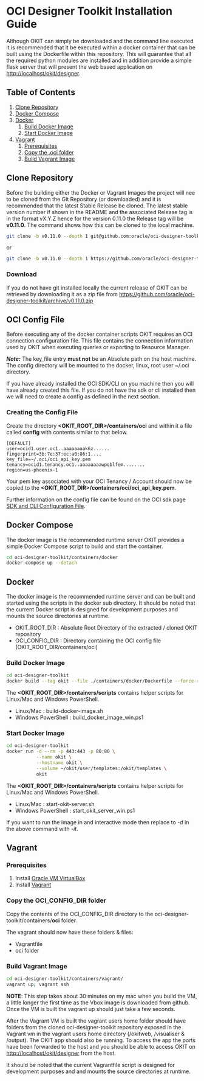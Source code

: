 # OCI Designer Toolkit Installation Guide

Although OKIT can simply be downloaded and the command line executed it is recommended that it be executed within a
docker container that can be built using the Dockerfile within this repository. This will guarantee that all the required 
python modules are installed and in addition provide a simple flask server that will present the web based application on
[http://localhost/okit/designer](http://localhost/okit/designer).


## Table of Contents

1. [Clone Repository](#clone-repository)
2. [Docker Compose](#docker-compose)
3. [Docker](#docker)
    1. [Build Docker Image](#build-docker-image)
    2. [Start Docker Image](#start-docker-image)
4. [Vagrant](#vagrant)
    1. [Prerequisites](#prerequisites)
    2. [Copy the .oci folder](#copy-the-oci-folder)
    3. [Build Vagrant Image](#build-vagrant-image)


## Clone Repository
Before the building either the Docker or Vagrant Images the project will nee to be cloned from the Git Repository (or downloaded)
and it is recommended that the latest Stable Release be cloned. The latest stable version number if shown in the README
and the associated Release tag is in the format vX.Y.Z hence for the version 0.11.0 the Release tag will be 
**v0.11.0**. The command shows how this can be cloned to the local machine.

```bash
git clone -b v0.11.0 --depth 1 git@github.com:oracle/oci-designer-toolkit.git
```

or 

```bash
git clone -b v0.11.0 --depth 1 https://github.com/oracle/oci-designer-toolkit.git
```

### Download
If you do not have git installed locally the current release of OKIT can be retrieved by downloading it as a zip file from
https://github.com/oracle/oci-designer-toolkit/archive/v0.11.0.zip


## OCI Config File
Before executing any of the docker container scripts OKIT requires an OCI connection configuration file. This file 
contains the connection information used by OKIT when executing queries or exporting to Resource Manager.

__*Note:*__ The key_file entry __must not__ be an Absolute path on the host machine. The config directory will be mounted
to the docker, linux, root user ~/.oci directory.

If you have already installed the OCI SDK/CLI on you machine then you will have already created this file. If you do not 
have the sdk or cli installed then we will need to create a config as defined in the next section.

### Creating the Config File

Create the directory __<OKIT_ROOT_DIR>/containers/oci__ and within it a file called __config__ with contents similar to
that below.

```properties
[DEFAULT]
user=ocid1.user.oc1..aaaaaaaak6z......
fingerprint=3b:7e:37:ec:a0:86:1....
key_file=~/.oci/oci_api_key.pem
tenancy=ocid1.tenancy.oc1..aaaaaaaawpqblfem........
region=us-phoenix-1
```

Your pem key associated with your OCI Tenancy / Account should now be copied to the __<OKIT_ROOT_DIR>/containers/oci/oci_api_key.pem__.

Further information on the config file can be found on the OCI sdk page [SDK and CLI Configuration File](https://docs.cloud.oracle.com/en-us/iaas/Content/API/Concepts/sdkconfig.htm).


## Docker Compose
The docker image is the recommended runtime server OKIT provides a simple Docker Compose script to build and start the container.

```bash
cd oci-designer-toolkit/containers/docker
docker-compose up --detach
```

## Docker 
The docker image is the recommended runtime server and can be built and started using the scripts in the docker sub directory.
It should be noted that the current Docker script is designed for development purposes and mounts the source directories
at runtime. 

- OKIT_ROOT_DIR  : Absolute Root Directory of the extracted / cloned OKIT repository
- OCI_CONFIG_DIR : Directory containing the OCI config file (OKIT_ROOT_DIR/containers/oci)

### Build Docker Image
```bash
cd oci-designer-toolkit
docker build --tag okit --file ./containers/docker/Dockerfile --force-rm .
```

The __<OKIT_ROOT_DIR>/containers/scripts__ contains helper scripts for Linux/Mac and Windows PowerShell.

- Linux/Mac : build-docker-image.sh
- Windows PowerShell : build_docker_image_win.ps1 

### Start Docker Image

```bash
cd oci-designer-toolkit
docker run -d --rm -p 443:443 -p 80:80 \
           --name okit \
           --hostname okit \
           --volume ~/okit/user/templates:/okit/templates \
           okit
```

The __<OKIT_ROOT_DIR>/containers/scripts__ contains helper scripts for Linux/Mac and Windows PowerShell.

- Linux/Mac : start-okit-server.sh
- Windows PowerShell : start_okit_server_win.ps1 

If you want to run the image in and interactive mode then replace to _-d_ in the above command with _-it_.


## Vagrant

### Prerequisites

1. Install [Oracle VM VirtualBox](https://www.virtualbox.org/wiki/Downloads)
2. Install [Vagrant](https://vagrantup.com/)

### Copy the OCI_CONFIG_DIR folder 
Copy the contents of the OCI_CONFIG_DIR directory to the oci-designer-toolkit/containers/__oci__ folder. 

The vagrant should now have these folders & files: 
- Vagrantfile
- oci folder

### Build Vagrant Image
```bash
cd oci-designer-toolkit/containers/vagrant/
vagrant up; vagrant ssh
```
**NOTE**: This step takes about 30 minutes on my mac when you build the VM, a little longer the first time as the Vbox image 
is downloaded from github. Once the VM is built the vagrant up should just take a few seconds.
    
After the Vagrant VM is built the vagrant users home folder should have folders from the cloned oci-designer-toolkit 
repository exposed in the Vagrant vm in the vagrant users home directory (/okitweb, /visualiser & /output). The OKIT app 
should also be running. To access the app the ports have been forwarded to the host and you should be able to access 
OKIT on [http://localhost/okit/designer](http://localhost/okit/designer) from the host.

It should be noted that the current Vagrantfile script is designed for development purposes and and mounts the source directories
at runtime.

